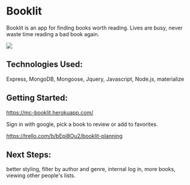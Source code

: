 # Booklit

Booklit is an app for finding books worth reading. Lives are busy, never waste time reading a bad book again.

![](https://i.imgur.com/Vdcksrc.jpg)


## Technologies Used:
Express, MongoDB, Mongoose, Jquery, Javascript, Node.js, materialize

## Getting Started: 

https://mc-booklit.herokuapp.com/

Sign in with google, pick a book to review or add to favorites.

https://trello.com/b/bEpi8Ou2/booklit-planning


## Next Steps: 

better styling, filter by author and genre, internal log in, more books, viewing other people's lists.